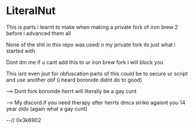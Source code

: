 # LiteralNut
This is parts i learnt to make when making a private fork of iron brew 2 before i advanced them all

None of the shit in this repo was usedi n my private fork its just what i started with

Dont dm me if u cant add this to ur iron brew fork i will block you

This isnt even jsut for obfuscation parts of this could be to secure ur script and use another obf (i heard boronide didnt do to good)

--> Dont fork boronide herrt will literally be a gay cunt

--> My discord if you need therapy after herrts dmca strike agaisnt you 14 year olds (again what a gay cunt)

--// 0x3k6902
